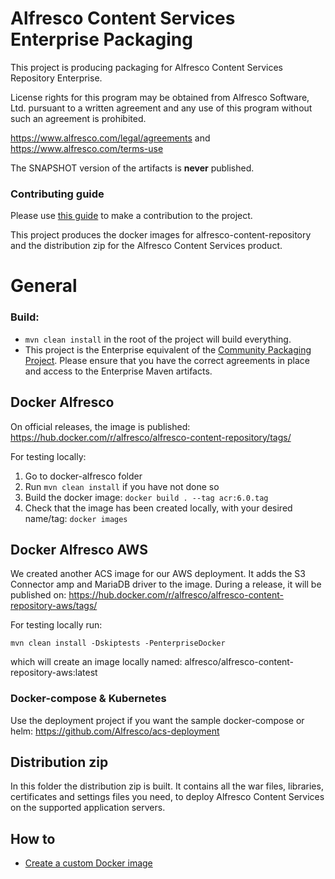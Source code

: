 
# Alfresco Content Services Enterprise Packaging
This project is producing packaging for Alfresco Content Services Repository Enterprise.

License rights for this program may be obtained from Alfresco Software, Ltd.
pursuant to a written agreement and any use of this program without such an
agreement is prohibited.

https://www.alfresco.com/legal/agreements and https://www.alfresco.com/terms-use

The SNAPSHOT version of the artifacts is **never** published.

### Contributing guide
Please use [this guide](CONTRIBUTING.md) to make a contribution to the project.

This project produces the docker images for alfresco-content-repository and the distribution zip for the Alfresco Content Services product.

# General

### Build:
* ```mvn clean install``` in the root of the project will build everything.
* This project is the Enterprise equivalent of the [Community Packaging Project](https://github.com/Alfresco/acs-community-packaging).  Please ensure that you have the correct agreements in place and access to the Enterprise Maven artifacts.

## Docker Alfresco
On official releases, the image is published:
https://hub.docker.com/r/alfresco/alfresco-content-repository/tags/ 

For testing locally:
1. Go to docker-alfresco folder
2. Run ```mvn clean install``` if you have not done so
3. Build the docker image: ```docker build . --tag acr:6.0.tag```
4. Check that the image has been created locally, with your desired name/tag: ```docker images```

## Docker Alfresco AWS
We created another ACS image for our AWS deployment. It adds the S3 Connector amp and MariaDB driver to the image.
During a release, it will be published on:
https://hub.docker.com/r/alfresco/alfresco-content-repository-aws/tags/ 

For testing locally run:
```
mvn clean install -Dskiptests -PenterpriseDocker
```
which will create an image locally named: alfresco/alfresco-content-repository-aws:latest

### Docker-compose & Kubernetes
Use the deployment project if you want the sample docker-compose or helm: https://github.com/Alfresco/acs-deployment

## Distribution zip
In this folder the distribution zip is built. It contains all the war files, libraries, certificates and settings files you need, to deploy Alfresco Content Services on the supported application servers.


## How to

* [Create a custom Docker image](docs/create-custom-image.md)
